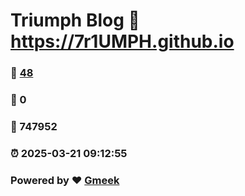# Triumph Blog :link: https://7r1UMPH.github.io 
### :page_facing_up: [48](https://7r1UMPH.github.io/tag.html) 
### :speech_balloon: 0 
### :hibiscus: 747952 
### :alarm_clock: 2025-03-21 09:12:55 
### Powered by :heart: [Gmeek](https://github.com/Meekdai/Gmeek)
